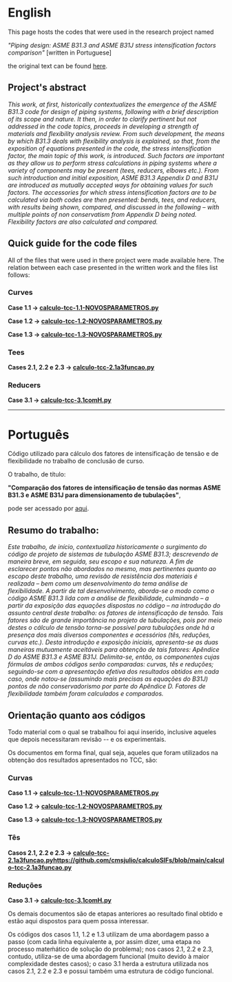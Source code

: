 # English
This page hosts the codes that were used in the research project named

*"Piping design: ASME B31.3 and ASME B31J stress intensification factors comparison"* [written in Portuguese]

the original text can be found [here](https://www.researchgate.net/publication/357299413_Comparacao_dos_fatores_de_intensificacao_de_tensao_das_normas_ASME_B313_e_ASME_B31J_para_dimensionamento_de_tubulacoes?channel=doi&linkId=61c529c8da5d105e55f23292&showFulltext=true).

## Project's abstract

*This work, at first, historically contextualizes the emergence of the ASME B31.3 code for design of piping systems, following with a brief description of its scope and nature. It then, in order to clarify pertinent but not addressed in the code topics, proceeds in developing a strength of materials and flexibility analysis review. From such development, the means by which B31.3 deals with flexibility analysis is explained, so that, from the exposition of equations presented in the code, the stress intensification factor, the main topic of this work, is introduced. Such factors are important as they allow us to perform stress calculations in piping systems where a variety of components may be present (tees, reducers, elbows etc.). From such introduction and initial exposition, ASME B31.3 Appendix D and B31J are introduced as mutually accepted ways for obtaining values for such factors. The accessories for which stress intensification factors are to be calculated via both codes are then presented: bends, tees, and reducers, with results being shown, compared, and discussed in the following – with multiple points of non conservatism from Appendix D being noted. Flexibility factors are also calculated and compared.*

## Quick guide for the code files

All of the files that were used in there project were made available here. The relation between each case presented in the written work and the files list follows:


### Curves

**Case 1.1 -> [calculo-tcc-1.1-NOVOSPARAMETROS.py](https://github.com/cmsjulio/calculoSIFs/blob/main/calculo-tcc-1.1-NOVOSPARAMETROS.py)**

**Case 1.2 -> [calculo-tcc-1.2-NOVOSPARAMETROS.py](https://github.com/cmsjulio/calculoSIFs/blob/main/calculo-tcc-1.2-NOVOSPARAMETROS.py)**

**Case 1.3 -> [calculo-tcc-1.3-NOVOSPARAMETROS.py](https://github.com/cmsjulio/calculoSIFs/blob/main/calculo-tcc-1.3-NOVOSPARAMETROS.py)**


### Tees

**Cases 2.1, 2.2 e 2.3 -> [calculo-tcc-2.1a3funcao.py](https://github.com/cmsjulio/calculoSIFs/blob/main/calculo-tcc-2.1a3funcao.py)**


### Reducers

**Case 3.1 -> [calculo-tcc-3.1comH.py](https://github.com/cmsjulio/calculoSIFs/blob/main/calculo-tcc-3.1comH.py)**

------------------------------------------------------------------

# Português
Código utilizado para cálculo dos fatores de intensificação de tensão e de flexibilidade no trabalho de conclusão de curso.

O trabalho, de título:

**"Comparação dos fatores de intensificação de tensão das normas ASME B31.3 e ASME B31J para dimensionamento de tubulações"**, 

pode ser acessado por [aqui](https://www.researchgate.net/publication/357299413_Comparacao_dos_fatores_de_intensificacao_de_tensao_das_normas_ASME_B313_e_ASME_B31J_para_dimensionamento_de_tubulacoes?channel=doi&linkId=61c529c8da5d105e55f23292&showFulltext=true).

## Resumo do trabalho:

*Este trabalho, de início, contextualiza historicamente o surgimento do código de projeto de sistemas de tubulação ASME B31.3; descrevendo de maneira breve, em seguida, seu escopo e sua natureza. A fim de esclarecer pontos não abordados no mesmo, mas pertinentes quanto ao escopo deste trabalho, uma revisão de resistência dos materiais é realizada – bem como um desenvolvimento do tema análise de flexibilidade. A partir de tal desenvolvimento, aborda-se o modo como o código ASME B31.3 lida com a análise de flexibilidade, culminando – a partir da exposição das equações dispostas no código – na introdução do assunto central deste trabalho: os fatores de intensificação de tensão. Tais fatores são de grande importância no projeto de tubulações, pois por meio destes o cálculo de tensão torna-se possível para tubulações onde há a presença dos mais diversos componentes e acessórios (tês, reduções, curvas etc.). Desta introdução e exposição iniciais, apresenta-se as duas maneiras mutuamente aceitáveis para obtenção de tais fatores: Apêndice D do ASME B31.3 e ASME B31J. Delimita-se, então, os componentes cujas fórmulas de ambos códigos serão comparadas: curvas, tês e reduções; seguindo-se com a apresentação efetiva dos resultados obtidos em cada caso, onde notou-se (assumindo mais precisas as equações do B31J) pontos de não conservadorismo por parte do Apêndice D. Fatores de flexibilidade também foram calculados e comparados.*

## Orientação quanto aos códigos

Todo material com o qual se trabalhou foi aqui inserido, inclusive aqueles que depois necessitaram revisão -- e os experimentais.

Os documentos em forma final, qual seja, aqueles que foram utilizados na obtenção dos resultados apresentados no TCC, são:


### Curvas

**Caso 1.1 -> [calculo-tcc-1.1-NOVOSPARAMETROS.py](https://github.com/cmsjulio/calculoSIFs/blob/main/calculo-tcc-1.1-NOVOSPARAMETROS.py)**

**Caso 1.2 -> [calculo-tcc-1.2-NOVOSPARAMETROS.py](https://github.com/cmsjulio/calculoSIFs/blob/main/calculo-tcc-1.2-NOVOSPARAMETROS.py)**

**Caso 1.3 -> [calculo-tcc-1.3-NOVOSPARAMETROS.py](https://github.com/cmsjulio/calculoSIFs/blob/main/calculo-tcc-1.3-NOVOSPARAMETROS.py)**


### Tês

**Casos 2.1, 2.2 e 2.3 -> [calculo-tcc-2.1a3funcao.py]()https://github.com/cmsjulio/calculoSIFs/blob/main/calculo-tcc-2.1a3funcao.py**


### Reduções

**Caso 3.1 -> [calculo-tcc-3.1comH.py](https://github.com/cmsjulio/calculoSIFs/blob/main/calculo-tcc-3.1comH.py)**


Os demais documentos são de etapas anteriores ao resultado final obtido e estão aqui dispostos para quem possa interessar.

Os códigos dos casos 1.1, 1.2 e 1.3 utilizam de uma abordagem passo a passo (com cada linha equivalente a, por assim dizer, uma etapa no processo mateḿático de solução do problema); nos casos 2.1, 2.2 e 2.3, contudo, utiliza-se de uma abordagem funcional (muito devido à maior complexidade destes casos); o caso 3.1 herda a estrutura utilizada nos casos 2.1, 2.2 e 2.3 e possui também uma estrutura de código funcional.
